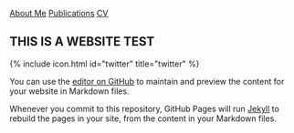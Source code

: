 [About Me](about.md) [Publications](publications.md) [CV](cv.pdf)

## THIS IS A WEBSITE TEST

{% include icon.html id="twitter" title="twitter" %}

You can use the [editor on GitHub](https://github.com/jpalucci/https://jpalucci.github.io/edit/main/index.md) to maintain and preview the content for your website in Markdown files.

Whenever you commit to this repository, GitHub Pages will run [Jekyll](https://jekyllrb.com/) to rebuild the pages in your site, from the content in your Markdown files.
